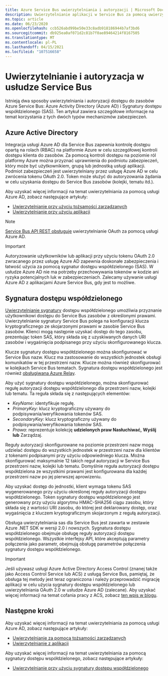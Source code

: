 ```yaml
---
title: Azure Service Bus uwierzytelniania i autoryzacji | Microsoft Docs
description: Uwierzytelnianie aplikacji w Service Bus za pomocą uwierzytelniania sygnatury dostępu współdzielonego (SAS).
ms.topic: article
ms.date: 06/23/2020
ms.openlocfilehash: ccb526abd99be50e33c8adb918186944b7af3bd6
ms.sourcegitcommit: db925ea0af071d2c81b7f0ae89464214f8167505
ms.translationtype: MT
ms.contentlocale: pl-PL
ms.lasthandoff: 04/15/2021
ms.locfileid: "107516658"
---
```

# <a name="service-bus-authentication-and-authorization"></a>Uwierzytelnianie i autoryzacja w usłudze Service Bus
Istnieją dwa sposoby uwierzytelniania i autoryzacji dostępu do zasobów Azure Service Bus: Azure Activity Directory (Azure AD) i Sygnatury dostępu współdzielonego (SAS). Ten artykuł zawiera szczegółowe informacje na temat korzystania z tych dwóch typów mechanizmów zabezpieczeń. 

## <a name="azure-active-directory"></a>Azure Active Directory
Integracja usługi Azure AD dla Service Bus zapewnia kontrolę dostępu opartą na rolach (RBAC) na platformie Azure w celu szczegółowej kontroli dostępu klienta do zasobów. Za pomocą kontroli dostępu na poziomie ról platformy Azure można przyznać uprawnienia do podmiotu zabezpieczeń, który może być użytkownikiem, grupą lub jednostką usługi aplikacji. Podmiot zabezpieczeń jest uwierzytelniany przez usługę Azure AD w celu zwrócenia tokenu OAuth 2.0. Token może służyć do autoryzowania żądania w celu uzyskania dostępu do Service Bus zasobów (kolejki, tematu itd.).

Aby uzyskać więcej informacji na temat uwierzytelniania za pomocą usługi Azure AD, zobacz następujące artykuły:

- [Uwierzytelnianie przy użyciu tożsamości zarządzanych](service-bus-managed-service-identity.md)
- [Uwierzytelnianie przy użyciu aplikacji](authenticate-application.md)

> [!NOTE]
> [Service Bus API REST obsługuje](/rest/api/servicebus/) uwierzytelnianie OAuth za pomocą usługi Azure AD.

> [!IMPORTANT]
> Autoryzowanie użytkowników lub aplikacji przy użyciu tokenu OAuth 2.0 zwracanego przez usługę Azure AD zapewnia doskonałe zabezpieczenia i łatwość użycia za pomocą sygnatur dostępu współdzielonego (SAS). W usłudze Azure AD nie ma potrzeby przechowywania tokenów w kodzie ani ryzyka potencjalnych luk w zabezpieczeniach. Zalecamy używanie usługi Azure AD z aplikacjami Azure Service Bus, gdy jest to możliwe. 

## <a name="shared-access-signature"></a>Sygnatura dostępu współdzielonego
[Uwierzytelnianie sygnatury](service-bus-sas.md) dostępu współdzielonego umożliwia przyznanie użytkownikowi dostępu do Service Bus zasobów z określonymi prawami. Uwierzytelnianie sygnatury Service Bus polega na konfiguracji klucza kryptograficznego ze skojarzonymi prawami w zasobie Service Bus zasobów. Klienci mogą następnie uzyskać dostęp do tego zasobu, prezentując token SAS, który składa się z uzyskiwanych danych URI zasobów i wygaśnięcia podpisanego przy użyciu skonfigurowanego klucza.

Klucze sygnatury dostępu współdzielonego można skonfigurować w Service Bus nazw. Klucz ma zastosowanie do wszystkich jednostek obsługi komunikatów w tej przestrzeni nazw. Klucze można również skonfigurować w kolejkach Service Bus tematach. Sygnatura dostępu współdzielonego jest również [obsługiwana Azure Relay](../azure-relay/relay-authentication-and-authorization.md).

Aby użyć sygnatury dostępu współdzielonego, można skonfigurować regułę autoryzacji dostępu współdzielonego dla przestrzeni nazw, kolejki lub tematu. Ta reguła składa się z następujących elementów:

* *KeyName*: identyfikuje regułę.
* *PrimaryKey:* klucz kryptograficzny używany do podpisywania/weryfikowania tokenów SAS.
* *SecondaryKey:* klucz kryptograficzny używany do podpisywania/weryfikowania tokenów SAS.
* *Prawa*: reprezentuje kolekcję **udzielonych praw Nasłuchiwać,** **Wyślij** **lub** Zarządzaj.

Reguły autoryzacji skonfigurowane na poziomie przestrzeni nazw mogą udzielać dostępu do wszystkich jednostek w przestrzeni nazw dla klientów z tokenami podpisanymi przy użyciu odpowiedniego klucza. Można skonfigurować maksymalnie 12 takich reguł autoryzacji w Service Bus przestrzeni nazw, kolejki lub tematu. Domyślnie reguła autoryzacji dostępu współdzielona ze wszystkimi prawami jest konfigurowana dla każdej przestrzeni nazw po jej pierwszej aprowizeniu.

Aby uzyskać dostęp do jednostki, klient wymaga tokenu SAS wygenerowanego przy użyciu określonej reguły autoryzacji dostępu współdzielonego. Token sygnatury dostępu współdzielonego jest generowany przy użyciu algorytmu HMAC-SHA256 ciągu zasobu, który składa się z wartości URI zasobu, do której jest deklarowany dostęp, oraz wygaśnięcia z kluczem kryptograficznym skojarzonym z regułą autoryzacji.

Obsługa uwierzytelniania sas dla Service Bus jest zawarta w zestawie Azure .NET SDK w wersji 2.0 i nowszych. Sygnatura dostępu współdzielonego obejmuje obsługę reguły autoryzacji dostępu współdzielonego. Wszystkie interfejsy API, które akceptują parametry połączenia jako parametr, obejmują obsługę parametrów połączenia sygnatury dostępu współdzielonego.

> [!IMPORTANT]
> Jeśli używasz usługi Azure Active Directory Access Control (znanej także jako Access Control Service lub ACS) z usługą Service Bus, pamiętaj, że obsługa [](service-bus-migrate-acs-sas.md) tej metody jest teraz ograniczona i należy przeprowadzić migrację aplikacji w celu użycia sygnatury dostępu współdzielonego lub uwierzytelniania OAuth 2.0 w usłudze Azure AD (zalecane). Aby uzyskać więcej informacji na temat cofania pracy z ACS, zobacz [ten wpis w blogu](/archive/blogs/servicebus/upcoming-changes-to-acs-enabled-namespaces).

## <a name="next-steps"></a>Następne kroki
Aby uzyskać więcej informacji na temat uwierzytelniania za pomocą usługi Azure AD, zobacz następujące artykuły:

- [Uwierzytelnianie za pomocą tożsamości zarządzanych](service-bus-managed-service-identity.md)
- [Uwierzytelnianie z aplikacji](authenticate-application.md)

Aby uzyskać więcej informacji na temat uwierzytelniania za pomocą sygnatury dostępu współdzielonego, zobacz następujące artykuły:

- [Uwierzytelnianie przy użyciu sygnatury dostępu współdzielonego](service-bus-sas.md)
